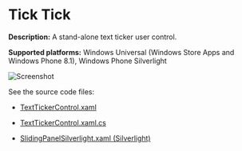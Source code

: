 Tick Tick
=========

**Description:** A stand-alone text ticker user control.

**Supported platforms:** Windows Universal (Windows Store Apps and Windows Phone 8.1), Windows Phone Silverlight

![Screenshot](https://raw.githubusercontent.com/tompaana/my-2-bits/master/TickTick/Screenshots/TickTickScreenshotSmall.png)


See the source code files:

* [TextTickerControl.xaml](https://github.com/tompaana/my-2-bits/blob/master/TickTick/TickTick/TickTick.Shared/TextTickerControl.xaml)
* [TextTickerControl.xaml.cs](https://github.com/tompaana/my-2-bits/blob/master/TickTick/TickTick/TickTick.Shared/TextTickerControl.xaml.cs)

* [SlidingPanelSilverlight.xaml (Silverlight)](https://github.com/tompaana/my-2-bits/blob/master/TickTick/TickTickSilverlight/SlidingPanelSilverlight.xaml)
